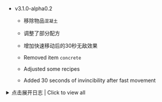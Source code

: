 - v3.1.0-alpha0.2
  + 移除物品`混凝土`
  + 调整了部分配方
  + 增加快速移动后的30秒无敌效果

  + Removed item `concrete`
  + Adjusted some recipes
  + Added 30 seconds of invincibility after fast movement


<details>
  <summary>点击展开日志 | Click to view all </summary>


- v3.1.0-alpha0.1
  + 调整了部分物品的位置
  + 调整了地面黑雾的制造速度及数值
  + 调整了部分配方（仅对新存档生效）
  + 调整了戴森球对细胞点数的需求，提高太阳帆的发电量
  + 调整了气态行星上的机甲采集效果
  + 修复了协调中心效果`光伏扩容`无法正确生效的问题
  + 修复了母星系可生成特殊海洋的问题
  + 修复了燃烧室自动补充燃料的相关问题
  + 增加了`地中海`星球的`放射性矿物`储量
  + 优化了量化计算器的用户界面
  + 复制建造量子储物仓时将复制频道信息
  + 启用创世时不再解锁平台成就
  + `电磁轨道弹射器`现在将使用集装科技加成
  + 制造建筑将根据配方和制造速度额外耗电
  + 量化计算器现在将在存档时保存自定义配置

  + Adjusted the position of some items
  + Adjusted the creation speed and value of the ground black mist
  + Adjusted some recipes
  + Adjusted the Dyson Sphere's cell point requirement to increase the power generation of solar sails
  + Tweaked mecha harvesting effects on gas planets
  + Fixed Coordination Center effect `Photovoltaic Expansion` not working correctly
  + Fixed issue where home system could generate special oceans
  + Fixed an issue with the automatic refueling of combustion chambers.
  + Increased the amount of radioactive minerals on the planet Mediterranean.
  + Optimized the UI of the Quantization Calculator.
  + Channel information will be copied when building a Quantum Storage Silo.
  + Platform achievement no longer unlocked when Genesis is enabled
  + `Electromagnetic Orbital Catapults` will now use the Collective Technology bonus
  + Fabricated buildings will consume additional power based on recipe and fabrication rate
  + Quantization Calculator will now save custom configurations on archive


- v3.0.11
  + 修复了v3.0.9的上传速度调整导致的研究站工作不正常的问题

  + Fixed issue that research lab work improperly due to upload speed adjustments in v3.0.9


- v3.0.10
  + 调整了星球矿脉分布，增加了出生点的矿物类型和数量（仅对新存档生效）
  + 调整了部分物品的位置

  + Adjusted the distribution of planet veins, increasing the type and number of minerals at birth points (only for new save)
  + Adjusted the grid position of some items


- v3.0.9
  + 调整开局赠送`无线输电塔`的科技为`高效电浆控制`
  + 提高了两种研究站的制造速度和上传速度
  + 提高了`批量建造`科技解锁的蓝图建筑数量
  + 提高了快速开局模式的可使用物品数量
  + 提高了`物质重组工厂`的制造成本和时间
  + 添加了量化计算器游戏内提示
  + 添加了`WeaponPlus`mod兼容补丁
  + 修复了`湮灭弹箱`配方开局解锁的问题
  + 量化计算器的默认建筑不再使用`物质重组工厂`

  + Adjusted the technology of the `Wireless Transmission Tower` given at the start to `Efficient Plasma Control`.
  + Increased the manufacturing and uploading speeds of two types of research labs.
  + Increased the number of blueprint buildings unlocked by the `Batch Build` technology.
  + Increased the number of items that can be used in Quick Start mode.
  + Increased the manufacturing cost and time of the Recombination Factory.
  + Added in-game hints for Calculator
  + Added `WeaponPlus` mod compatibility patch.
  + Fixed an issue with the unlocking of the `Obliteration Crates` recipe at the beginning of the game.
  + Fixed an issue with the unlocking of the recipe for the Annihilation Crates.
  + The default building for the Calculator no longer uses the Recombination Factory.

- v3.0.8
  + 调整了部分科技的研究需求、前置科技
  + 复合矩阵不再可被增产
  + 修复了物品拾取UI的错位问题

  + Adjusted research requirements and pre-requisite technologies for some technologies
  + Composite Matrix production can no longer be increased by proliferator
  + Fixed misalignment of item pickup UI


- v3.0.7
  + 调整了制造复合矩阵时的工作颜色（感谢karki）
  + 修复了研究非矩阵科技时的可能出现的报错问题

  + Adjusted working colors when making composite matrices (thanks karki)
  + Fixed a bug that could occur when researching non-matrix technologies


- v3.0.6
  + 移除了黑雾掉落中的`齿轮`
  + 调整了部分科技的研究需求、前置科技

  + Removed the `gear` from the dark fog drop list
  + Adjusted research requirements and pre-requisite technologies for some technologies


- v3.0.5
  + 移除了物品`齿轮`，调整了相关配方
  + 调整了部分科技的研究需求、前置科技

  + Removed item `gear` and adjusted related recipes
  + Adjusted research requirements and pre-requisite technologies for some technologies.


- v3.0.4
  + 调整了配方`齿轮`、`电磁矩阵`、`基础机械组件`、`煤炭干馏`的需求；`合成氨`、`硫酸`的速度
  + 调整了矿物生成时的分布
  + 调整了`冰原冻土`的大气环境
  + 调整了部分科技的研究需求、前置科技和位置

  + Adjusted requirements for recipes `Gears`, `Electromagnetic Matrix`, `Basic Mechanical Components`, `Coal Distillation`; speeds for recipes `Synthesizing Ammonia`, `Sulfuric Acid`
  + Adjusted distribution of minerals as generated
  + Adjusted atmospheric conditions for `Ice Tundra`
  + Adjusted research requirements, pre-requisite technologies and locations for some technologies.


- v3.0.3
  + 调整了能量碎片的堆叠数量
  + 调整了部分文案
  + 调整了部分教程
  + 调整了部分科技的研究需求
  + 调整了化学能燃料棒的热值

  + Adjusted the stack count of Energy Fragment
  + Adjusted some text
  + Adjusted some tutorials
  + Adjusted research requirements for some technologies
  + Adjusted heat value of chemical fuel rods


- v3.0.2
  + 修复了反物质导弹的速度不正确的问题
  + 修复了量子储物箱频道按钮无法正确触发的问题
  + 调整了导弹的对空射程为1AU，并取消了跨星球支援的多卫星限制
  + 调整了机甲燃料舱为只能接受燃料棒、蓄电器及燃料类型为自由能的物品
  + 调整了部分物品的热值和功率提升数值
  + 调整了初始科技赠送的物品
  + 调整了配方`棱镜`、`玻璃`、`氦原子提取`
  + 调整了`无线输电塔`和`信号塔`的充电覆盖范围

  + Fixed incorrect speed for antimatter missiles.
  + Fixed an issue where the Quantum Locker channel button was not triggering correctly.
  + Adjusted range of missiles to 1 AU and removed the multi-satellite limit for cross-planet support
  + Adjusted Mecha Fuel Pods to only accept Fuel Rods, Accumulators, and Free Energy fuel type items.
  + Adjusted the calorific value and power boost value of some items.
  + Adjusted the initial tech bonus items.
  + Adjusted `Prism` and `Glass` recipes.
  + Adjusted the charging coverage of `Radio Transmission Tower` and `Signal Tower`.


- v3.0.1
  + 燃料的`机甲功率提升`属性调整为`发电功率提升`，可作用于发电站
  + 下调了大多数需要燃料的发电设施的基础发电功率

  + `Fuel chamber gen.` attribute changed to `Power Generation Boost` and effects power plants.
  + Downgraded the base power of most fuel-requiring power generation facilities.


- v3.0.0 天机工程 | Enigmatic Martix 【不兼容2.x.x旧版本存档】
  + 调整了配方`硅石筛选`的原料输入比例
  + 恢复配方`有机晶体（原始）`
  + 调整了配方`钢材`的制造时间
  + 降低了所有发电科技的研究速度
  + 调整了飞行舱拆除所获得的资源
  + 修复了`大气采集站`、`轨道采集器`收集速度和行星大气采集速度不匹配的问题
  + 新增与`GigaStationsUpdated`的兼容补丁
  + 新增与`LazyOutposting`的兼容补丁
  + 下调了`地热发电站`的发电基础值
  + 调整了`批量建造-等级1`的研究需求
  + 移除了`批量建造`的元数据要求
  + 允许`电力感应塔`、`原油萃取站`在水上建造
  + 移除了矿物生成时的高度判定，现在矿物可生成在水下
  + 轨道采集器不再消耗采集物品发电
  + 调整了轨道采集器的配方需求
  + 为`黑石岩滩`和`戈壁`星球重新添加硅矿
  + 添加BepinEx版本不匹配提示
  + 调整了太阳帆的制造需求
  + 添加科技`护盾载波调制`
  + 调整了部分科技的研究需求
  + 调整了黑雾研究站的制造配方需求
  + 添加物品`二氧化硫`及相关配方
  + 调整了部分星球的大气环境
  + 调整了配方`增产剂`的原料需求
  + 调整了`硫矿`的生成范围和数量
  + 调整了黑雾制造台`物质重组工厂`的可制造配方类型
  + 简化了初始出生点的地形判断
  + 添加新配方`有机晶体活化`
  + 调整了大多数科研的需求
  + 调整了`戈壁`和`黑石岩滩`星球上的`放射性矿脉`生成参数
  + 调整了所有矩阵的制造需求
  + 从击杀地面黑雾后的掉落物清单中移除了所有燃料棒
  + 修复了传送带两端颜色不正确的问题（感谢starfi5h的工作）
  + 修复了在`高频激光塔`攻击时升降级导致的存档损坏问题
  + 调整了黑雾掉落物`能量碎片`的燃料类型
  + 调整了黑雾制造台`物质重组工厂`的制造速度为8x
  + 调整了黑雾熔炉和制造台的升降级路线
  + 调整了`量子储物箱`的容量为80
  + 为`量子储物箱`添加频道功能，不同频道间的物品不共享

  + Adjusted ingredient input ratio for recipe `Silica Screening`.
  + Restored recipe `Organic Crystals (Primitive)`
  + Adjusted manufacturing time for recipe `Steel`.
  + Reduced research speed for all power generation technologies.
  + Adjusted the resources gained from the dismantling of flight pods.
  + Fixed the issue where the collection speeds of the Atmospheric Collection Station and the Orbital Collector did not match the speed of planetary atmospheric collection.
  + Added compatibility patch for `GigaStationsUpdated`.
  + Added compatibility patch for `LazyOutposting`.
  + Adjusted the base power output value of the `Geothermal Power Plant`.
  + Adjusted the research requirements for `Batch Construction - Level 1`.
  + Removed the metadata requirement for `Batch Construction`.
  + Allowed `Power Tower` and `Oil Extraction Station` to be built on water.
  + Removed the height restriction for mineral generation; now minerals can generate underwater.
  + Orbital collector no longer consumes collected items
  + Adjusted recipe requirements for Orbital collector
  + Re-added silicon ore to the `Blackstone` and `Gobi` planets
  + Adjusted the manufacturing requirements for solar sails
  + Added technology `Shield Carrier Modulation`
  + Adjusted research requirements for some technologies
  + Adjusted recipe requirements for the Dark Fog Research Station
  + Added item `Sulfur Dioxide` and related recipes.
  + Adjusted the atmospheric environments of certain planets (affects save)
  + Modified the material requirements for the accelerator recipe (affects save)
  + Adjusted the spawn range and quantity of `Sulfur Ore`.
  + Modified the types of recipes that can be manufactured at the Re-composing Assembler.
  + Simplified initial spawn point terrain detection
  + Added new recipe `Organic Crystal Activation`
  + Adjusted the research requirements for most technologies.
  + Adjusted the generation parameters for `radioactive veins` on the planets `Gobi` and `Blackstone`.
  + Adjusted the manufacturing requirements for all matrices (affects save).
  + Removed all rods from the drop list after killing ground dark fog.
  + Fixed the issue with incorrect colors at both ends of the conveyor belts (Thanks to starfi5h's work)
  + Fixed the save file corruption caused by leveling up or down during attacks by the High-Frequency Laser Tower (affects save)
  + Adjusted the fuel type of the Energy Shard, a drop from the Dark Fog
  + Set the production speed of Re-composing Assembler to 8x
  + Adjusted the upgrade paths for the Dark Fog Furnace and Re-composing Assembler
  + Adjusted the capacity of the Quantum Storage to 80
  + Added channel functionality to the Quantum Storage, items are not shared between different channels (affects save)


- v2.10.0-beta4.2 (Experimental 0.3.10420)
  + 调整了配方`硅石筛选`的原料输入比例
  + 恢复配方`有机晶体（原始）`
  + 调整了配方`钢材`的制造时间
  + 降低了所有发电科技的研究速度
  + 调整了飞行舱拆除所获得的资源

  + Adjusted ingredient input ratio for recipe `Silica Screening`.
  + Restored recipe `Organic Crystals (Primitive)`
  + Adjusted manufacturing time for recipe `Steel`.
  + Reduced research speed for all power generation technologies.
  + Adjusted the resources gained from the dismantling of flight pods.


- v2.10.0-beta4.1 (Experimental 0.3.10411)
  + 修复了`大气采集站`、`轨道采集器`收集速度和行星大气采集速度不匹配的问题

  + Fixed the issue where the collection speeds of the Atmospheric Collection Station and the Orbital Collector did not match the speed of planetary atmospheric collection.


- v2.10.0-beta4 (Experimental 0.3.10401)
  + 新增与`GigaStationsUpdated`的兼容补丁
  + 新增与`LazyOutposting`的兼容补丁
  + 下调了`地热发电站`的发电基础值
  + 调整了`电磁矩阵`的制造需求
  + 调整了`批量建造-等级1`的研究需求
  + 移除了`批量建造`的元数据要求
  + 允许`电力感应塔`、`原油萃取站`在水上建造
  + 移除了矿物生成时的高度判定，现在矿物可生成在水下
  + 修复了打开普通储物仓时出现量子储物仓UI的bug

  + Added compatibility patch for `GigaStationsUpdated`.
  + Added compatibility patch for `LazyOutposting`.
  + Adjusted the base power output value of the `Geothermal Power Plant`.
  + Adjusted the manufacturing requirements for the `Magnetic Matrix`.
  + Adjusted the research requirements for `Batch Construction - Level 1`.
  + Removed the metadata requirement for `Batch Construction`.
  + Allowed `Power Tower` and `Oil Extraction Station` to be built on water.
  + Removed the height restriction for mineral generation; now minerals can generate underwater.
  + Fixed the bug where the Quantum Storage UI appeared when opening a regular storage.


- v2.10.0-beta3 (Experimental 0.3.10301)
  + 调整了制造复合矩阵时的工作颜色（感谢karki的工作）
  + 调整了`奇点矩阵`的图标
  + 修复了BepinEx版本不匹配的提示
  + 轨道采集器不再消耗采集物品发电
  + 调整了轨道采集器的配方需求（仅影响此版本之后的存档）

  + Adjusted working colors when making composite matrices (thanks to karki's work)
  + Adjusted `singularity matrix` icon
  + Fixed BepinEx version mismatch hints
  + Orbital collector no longer consumes collected items
  + Adjusted recipe requirements for Orbital collector (only affects archives after this version)


- v2.10.0-beta2 (Experimental 0.3.10201)
  + 为`黑石岩滩`和`戈壁`星球重新添加硅矿（仅影响此版本之后的存档）
  + 调整了初级传送带的速度，从18/秒改为12/秒（仅影响此版本之后的存档，已建成的初级传送带可能会出现颜色渲染错误）
  + 添加BepinEx版本不匹配提示
  + 调整了部分星球的大气产出速度（仅影响此版本之后的存档）
  + 调整了太阳帆的制造需求（仅影响此版本之后的存档，已建成的工厂产出不受影响）

  + Re-added silicon ore to the `Blackstone` and `Gobi` planets (affects only save files after this version).
  + Adjusted the speed of the basic conveyor belt from 18/s to 12/s (affects only save files after this version; there may be color rendering errors with already built basic conveyor belts).
  + Added a warning for BepinEx version mismatches.
  + Adjusted the atmospheric production rate of some planets (affects only save files after this version).
  + Adjusted the manufacturing requirements for solar sails (affects only save files after this version; production from already built factories is not affected).


- v2.10.0-beta1 (Experimental 0.3.10101)
  + 添加科技`护盾载波调制`
  + 调整了部分科技的研究需求
  + 调整了黑雾研究站的制造配方需求

  + Added technology `Shield Carrier Modulation`
  + Adjusted research requirements for some technologies
  + Adjusted recipe requirements for the Dark Fog Research Station


- v2.10.0-alpha6 (Experimental 0.3.10007)
  + 添加物品`二氧化硫`及相关配方
  + 调整了部分星球的大气环境（影响存档）
  + 调整了配方`增产剂`的原料需求（影响存档）
  + 调整了`硫矿`的生成范围和数量
  + 调整了黑雾制造台`物质重组工厂`的可制造配方类型

  + Added item `Sulfur Dioxide` and related recipes.
  + Adjusted the atmospheric environments of certain planets (affects save)
  + Modified the material requirements for the accelerator recipe (affects save)
  + Adjusted the spawn range and quantity of `Sulfur Ore`.
  + Modified the types of recipes that can be manufactured at the Re-composing Assembler.


- v2.10.0-alpha5 (Experimental 0.3.10006)
  + 修复了矩阵研究站的bug
  + 简化了初始出生点的地形判断
  + 添加新配方`有机晶体活化`

  + Fixed a bug about the Matrix Lab
  + Simplified initial spawn point terrain detection
  + Added new recipe `Organic Crystal Activation`


- v2.10.0-alpha4 (Experimental 0.3.10004)
  + 修复了矩阵研究站不将电磁矩阵视为矩阵的bug

  + Fixed a bug that the Matrix Lab was not treating electromagnetic matrix as a matrix


- v2.10.0-alpha3 (Experimental 0.3.10003)
  + 调整了大多数科研的需求

  + Adjusted the research requirements for most technologies.


- v2.10.0-alpha2 (Experimental 0.3.10002)
  + 调整了`戈壁`和`黑石岩滩`星球上的`放射性矿脉`生成参数
  + 调整了所有矩阵的制造需求（影响存档）
  + 从击杀地面黑雾后的掉落物清单中移除了所有燃料棒

  + Adjusted the generation parameters for `radioactive veins` on the planets `Gobi` and `Blackstone`.
  + Adjusted the manufacturing requirements for all matrices (affects save).
  + Removed all rods from the drop list after killing ground dark fog.


- v2.10.0-alpha1 量子秘域 | Quantum Enclaves
  + 修复了传送带两端颜色不正确的问题（感谢starfi5h的工作）
  + 修复了在`高频激光塔`攻击时升降级导致的存档损坏问题（影响存档）
  + 调整了黑雾掉落物`能量碎片`的燃料类型
  + 调整了黑雾制造台`物质重组工厂`的制造速度为8x
  + 调整了黑雾熔炉和制造台的升降级路线
  + 调整了`量子储物箱`的容量为80（影响存档）
  + （实验性功能，可能会造成性能问题）为`量子储物箱`添加频道功能，不同频道间的物品不共享（影响存档）

  + Fixed the issue with incorrect colors at both ends of the conveyor belts (Thanks to starfi5h's work)
  + Fixed the save file corruption caused by leveling up or down during attacks by the High-Frequency Laser Tower (affects save)
  + Adjusted the fuel type of the Energy Shard, a drop from the Dark Fog
  + Set the production speed of Re-composing Assembler to 8x
  + Adjusted the upgrade paths for the Dark Fog Furnace and Re-composing Assembler
  + Adjusted the capacity of the Quantum Storage to 80 (affects save)
  + (Experimental feature, may cause performance issues) Added channel functionality to the Quantum Storage, items are not shared between different channels (affects save)


- v2.9.13
  + 适配版本v0.10.30.23292
  + 集装改良科技升级研究完毕后，调整集装分拣器速度为240物品/秒 （感谢萌泪酱的工作）
  + 重新添加配方堆积逻辑配置项
  + 下调建造在地核钻井上的地热发电站的基础产出 (300% -> 200%)

  + Adaptation of version v0.10.30.23292
  + Adjusted the speed of the Pile Sorter to 240/s after the research of the Pile Sorter Upgrade was completed (thanks
    to MengleiFudge for the work)
  + Re-added recipe stacking logic configuration item
  + Downgraded the base energy output of Geothermal Power Station built on Core Driller (300% -> 200%)


- v2.9.12
  + 调整与`深空来敌 v3.0.0`、`更多巨构 v1.3.7` mod的兼容性

  + Adjust compatibility with `TheyComeFromVoid v3.0.0`, `MoreMegaStructures v1.3.7` mod


- v2.9.11
  + 适配NebulaMultiplayerModApi版本2.0.0

+ Adaptation of NebulaMultiplayerModApi-2.0.0


- v2.9.10
  + 修复模型ID迁移导致的存档兼容问题

  + Fix save compatibility issue caused by model ID migration in v2.9.9


- v2.9.9
  + 适配版本v0.10.29.21904

  + Adaptation of version v0.10.29.21904


- v2.9.8
  + 发电厂在燃尽燃料棒后会返回空燃料棒
  + 为`物质回收`配方添加新特性：若背包未满，输入的建筑物品可返还自身的75%制造原料到背包中

  + Power Plants return empty fuel rods when rods are burned out
  + Add new feature to `Matter Recovery` recipes: incoming construction items return 75% of their own manufacturing
    materials to the package (if the package is not full)


- v2.9.7
  + 适配版本v0.10.28.21247

  + Adaptation of version v0.10.28.21247


- v2.9.6
  + 修复与 `GalacticScale` mod的兼容问题
  + 调整了`高频激光塔 MK.I`的伤害和激光特效
  + 调整了部分文案

  + Fixed compatibility issue with `GalacticScale` mod
  + Adjusted the damage and effect of the `Laser Tower MK.I`
  + Adjust some text


- v2.9.5
  + 适配版本v0.10.28.21172
  + 修复了量子储物箱存档后数据丢失的问题（影响存档）
  + 修复了巨型建筑数据读取异常的问题

  + Adaptation of version v0.10.28.21172
  + Fixed Quantum Dopot data lost after archiving (affects save)
  + Fixed mega buildings data reading anomalies


- v2.9.4
  + 修复了炮台UI不能手动填充对应子弹的问题
  + 修复了化工厂特效缺失的问题
  + 调整`钛晶石`的制造需求为3`钛块`+1`聚苯硫醚`，3`钛块`+1`有机晶体`（高效）（影响存档）
  + 调整了mod物品的掉落概率
  + 下调了地面黑雾的等级耐久度加成（3倍->2倍）
  + 取消了`羰基合成`、`氨氧化`、`三氯化铁`、`四氢双环戊二烯`配方的特殊堆积逻辑

  + Fixed turret UI not able to fill corresponding bullets manually
  + Fixed the missing chemical plant effects
  + Adjusted `Titanium Crystals` manufacturing requirements to 3 `Titanium Ingot` + 1 `Polyphenylene Sulfide` or
    3 `Titanium Ingot` + 1 `Organic Crystals` (advenced) (affects save)
  + Adjusted the drop probability of mod items
  + Downgraded durability bonus of Dark Frog ground units (3x -> 2x)
  + Removed special stacking logic
    for `Hydroformylation`, `Ammonia Oxidation`, `Ferric Trichloride`, `Tetrahydrocyclopentadiene` recipes


- v2.9.3
  + 修复了量子储物箱的一系列Bug
  + 修复传送带颜色不正确的问题

  + Fixed a series of bugs about Quantum Dopot
  + Fixed incorrect color of conveyor belt


- v2.9.2
  + 调整了部分科技的需求
  + 调整了`高频激光塔 MK.II`的攻击距离和伤害
  + 移除`高斯机枪塔 MK.II`
  + 添加`聚爆加农炮 MK.II`

  + Adjusted requirements for some teches
  + Adjusted the attack range and damage of the `Laser Tower MK.II`
  + Removed the `Gauss Turret MK.II`
  + Added `Implosion Cannon MK.II`


- v2.9.0 群星之影 | Shadows of the Galaxy
  + 适配版本v0.10.28.21014
  + 为巨型建筑添加单独的快捷建造按钮
  + 移除了`复合矩阵`的解离特性
  + 移除了终极科技线
  + 提高了`地热发电站`的发电量
  + 重新制作了掉落物外观
  + 重新设计了聚合物相关配方（影响存档）
  + 添加了新的光学处理器以及其相关的物品
  + 调整了部分物品的配方（影响存档）
  + 调整了部分建筑的配方（影响存档）
  + 添加新矿物`硫矿`并调整了相应配方（影响存档）
  + 调整了部分配方及物品的图标
  + 下调了`量子芯片`的原料需求
  + 移除了`大气采集站`的建造位置限制
  + 添加`快速开局`模式
  + 调整了部分星球的介绍
  + 调整了物质分解配方的产出
  + 调整了飞行仓拆除产出
  + 调整了`导弹防御塔`与`磁化电浆炮`的攻击距离
  + 调整了制造类巨型建筑的制造速度、耗电、配方时间及原料需求
  + 新增伊卡洛斯燃料舱在燃尽燃料棒后会返回空燃料棒到背包的功能
  + 调整了部分武器和弹药的数值
  + 调整了黑雾地面建筑和单位的耐久度
  + 将科技探索模式调整为默认开启（可在设置中关闭）

  + Adaptation of version v0.10.28.21014
  + Added separate quick build button for mega buildings
  + Removed the dissociation feature of `composite matrixs`
  + Removed Ultimate Technology Line
  + Increased power generation from geothermal
  + Reworked trash appearance
  + Added optical processor and associated items
  + Redesigned polymer related recipes (affects save)
  + Adjusted requirements for some items (affects save)
  + Adjusted some building recipes (affects save)
  + Added new mineral `Sulfur Ore` and adjusted recipe accordingly (affects save)
  + Adjusted some recipe and item icons
  + Downgraded ingredient requirements for `Quantum Chip`
  + Removal of restrictions on the location of `Atmospheric Collect Station`
  + Add `Fast Start` mode
  + Adjusted the description of some planets
  + Adjusted the output of Matter Disintegration Recipe
  + Adjusted the output of the Flight Silo dismantling
  + Adjusted the attack distance of Missile Towers and Magnetized Plasma Cannons
  + Adjusted manufacturing speed, power consumption, recipe time, and raw material requirements for manufacturing
    megastructures.
  + Added the ability for the Icarus Fuel Pod to return empty fuel rods to the backpack after exhausting them
  + Adjusted some weapon and ammo values
  + Adjusted durability of Dark Frog ground structures and units
  + Adjusted tech exploration mode to be on by default (can be turned off in settings)


- v2.9.0 (Experimental 0.2.13)
  + 调整了部分武器和弹药的数值
  + 调整了黑雾地面建筑和单位的耐久度
  + 修复了信号界面图标缺失的问题

  + Adjusted some weapon and ammo values
  + Adjusted durability of Dark Frog ground structures and units.
  + Fixed missing signal icon


- v2.9.0-alpha2 (Experimental 0.2.12)
  + 修复了建造栏建筑位置错误的问题
  + 修复了`动力引擎`科技位置不正确的问题
  + 修复了文本本地化语言读取不正确的问题
  + 修复了`量子储物仓`存读档后数据丢失的问题
  + 修复了`卫星配电站`制造速度不正确的问题
  + 修复了物流塔单条传送带输出被限制在1800/min的问题
  + 修复了机甲自定义钨块强度与密度数据不正确的问题
  + 调整了部分建筑的制造需求
  + 调整了部分物品的介绍
  + 调整了部分星球的介绍
  + 调整了物质分解配方的产出
  + 调整了`负熵熔炉`的耗电
  + 调整了飞行仓拆除产出
  + 调整了快速开局模式的额外物品的种类和数量
  + 调整了`导弹防御塔`与`磁化电浆炮`的攻击距离
  + 调整了制造类巨型建筑的制造速度、耗电、配方时间及原料需求
  + 新增伊卡洛斯燃料舱在燃尽燃料棒后会返回空燃料棒到背包的功能
  + 新增与`FastTravelEnabler`的兼容补丁
  + 将科技探索模式调整为默认开启（可在设置中关闭）

  + Fixed incorrect placement of buildings in the build bar
  + Fixed incorrect placement of engine tech.
  + Fixed incorrectly localization.
  + Fixed an issue where data of Quantum Dopot was lost when load and save.
  + Fixed incorrect manufacturing speed of Satellite Distribution Stations.
  + Fixed an issue where the output of a single conveyor belt in the Logistics Tower was limited to 1800/min.
  + Adjusted the manufacturing requirements of some buildings.
  + Adjusted the description of some items.
  + Adjusted the description of some planets.
  + Adjusted the output of Matter Disintegration Recipe.
  + Adjusted power consumption of Negentropic Furnace.
  + Adjusted the output of the Flight Silo dismantling
  + Adjusted the types and quantities of extra items in Fast Start Mode
  + Adjusted the attack distance of Missile Towers and Magnetized Plasma Cannons.
  + Adjusted manufacturing speed, power consumption, recipe time, and raw material requirements for manufacturing
    megastructures.
  + Added the ability for the Icarus Fuel Pod to return empty fuel rods to the backpack after exhausting them.
  + Added patch for compatibility with `FastTravelEnabler`.
  + Adjusted tech exploration mode to be on by default (can be turned off in settings)


- v2.9.0-alpha1 (Experimental 0.2.7) 群星之影 | Shadows of the Galaxy
  + 适配版本v0.10.28.20959
  + 为巨型建筑添加单独的快捷建造按钮
  + 移除了`复合矩阵`的解离特性
  + 移除了终极科技线
  + 提高了`地热发电站`的发电量
  + 重新制作了掉落物外观
  + 重新设计了聚合物相关配方（影响存档）
  + 添加了新的光学处理器以及其相关的物品
  + 调整了部分物品的配方（影响存档）
  + 调整了部分建筑的配方（影响存档）
  + 添加新矿物`硫矿`并调整了相应配方（影响存档）
  + 调整了部分配方及物品的图标
  + 下调了`量子芯片`的原料需求
  + 移除了`大气采集站`的建造位置限制
  + 添加`快速开局`模式

  + Adaptation of version v0.10.28.20959
  + Added separate quick build button for mega buildings
  + Removed the dissociation feature of `composite matrixs`
  + Removed Ultimate Technology Line
  + Increased power generation from geothermal
  + Reworked trash appearance
  + Added optical processor and associated items
  + Redesigned polymer related recipes (affects save)
  + Adjusted requirements for some items (affects save)
  + Adjusted some building recipes (affects save)
  + Added new mineral `Sulfur Ore` and adjusted recipe accordingly (affects save)
  + Adjusted some recipe and item icons
  + Downgraded ingredient requirements for `Quantum Chip`
  + Removal of restrictions on the location of `Atmospheric Collect Station`
  + Add `Fast Start` mode


- v2.8.0-beta2 (Experimental 0.2.6)
  + 调整了配方`环氧氯丙烷`、`双酚A`的默认堆积逻辑
  + 调整了部分配方及物品的图标
  + 调整了部分矿物的手动挖掘耗时
  + 添加物品`同位素温差发电机`

  + Adjusted default stacking logic for recipes `Epichlorohydrin`, `Bisphenol A`
  + Adjusted icons for some recipes and items
  + Adjusted manual digging time for some minerals
  + Added item `Radioisotope thermoelectric generator`


- v2.8.0-beta1 (Experimental 0.2.5) 轻韧革新 | Lightweight Evolution
  + 加强与 `GalacticScale` mod的兼容，母星稀有矿物资源现在可正常生成
  + 添加了对mod未正确安装的检测和提示
  + 调整了`小型运载火箭`的制造需求

  + Enhanced compatibility with the `GalacticScale` mod, rare mineral resources from the home planet are now generated
    properly
  + Added detection and hints when mod installed incorrectly
  + Adjusted `Small Launch Vehicle` requirements


- v2.8.0-alpha3 (Experimental 0.2.3)
  + 恢复与 `GalacticScale` mod的兼容
  + 为出生点添加了固定生成的铝矿脉
  + 调整了部分物品的热值
  + 移除了`氨`海洋

  + Added patch for compatibility with the `GalacticScale` mod
  + Added a fixed generation of aluminum veins to the birth point
  + Adjusted the heat value for some items
  + Removed the `Ammonia` ocean


- v2.8.0-alpha2 (Experimental 0.2.2)
  + 重新设计了化学能燃料及对应配方（影响存档）
  + 重新设计了`处理器`及对应配方（影响存档）
  + 重新设计了`湿件主机`对应配方（影响存档）
  + 重新设计了`标准制造单元`的制造需求和可制造的配方类型（影响存档）
  + 调整了开局物资的数量
  + 调整了部分科技
  + 调整了部分物品的图标
  + 添加与 `Planet Vein Utilization` mod的兼容补丁
  + 添加与 `GalacticScale` mod的不兼容提示

  + Redesigned chemical energy fuels and their recipes (affect save)
  + Redesigned `Processor` and their recipes (affect save)
  + Redesigned `Biological computer` and their recipes (affect save)
  + Redesigned `Standard Assembler` requirements and the types of recipes that can be made (affect save)
  + Adjusted the amount of supplies at the start of the game
  + Adjusted some teches
  + Adjusted the icons for some items
  + Added patch for compatibility with the `Planet Vein Utilization` mod
  + Added an incompatibility tip for the `GalacticScale` mod


- v2.8.0-alpha1 (Experimental 0.2.1)
  + 恢复矿物`单极磁石`
  + 添加新矿物`钨矿`、`放射性矿物`并调整了相应配方（影响存档）
  + 添加新矿物`铝矿`并修改了大量配方以适应平衡矿物的需求（影响存档）
  + 调整了裂变燃料的能量数值
  + 调整了物品和配方在UI中的排序和位置
  + 修复了部分文本未被正确替换的问题

  + Restored the mineral `Unipolar Magnet`
  + Added new mineral `Tungsten Ore`, `Radioactive ore` and adjusted recipes accordingly (affect save)
  + Added new mineral `Aluminum Ore` and modified a number of recipes to accommodate new mineral (affect save)
  + Adjusted energy value for fission fuel
  + Adjusted the sorting and placement of items and recipes in selection UI.
  + Fixed some text not being replaced correctly


- v2.7.1-beta1 (Experimental 0.1.7)
  + 移除配方`石墨烯（先进）`,`等离子精炼（高效）`,`有机液体离心`（影响存档）
  + 调整了部分星球的海洋类型（影响存档）
  + 具有特殊海洋类型的星球不再在母星系内生成（影响存档）
  + 移除物品`乙烯`, 调整物品`聚乙烯`为`聚丙烯`并修改相应配方（影响存档）
  + 为`石墨烯（高效）`配方调整了特殊堆积逻辑
  + 调整了大抽水机的出口数量
  + 调整了裂变燃料的需求数值（影响存档）
  + 微调了母星的矿物生成算法，现在生成在海岸的矿物不再被掩埋
  + 修复了部分文本未被正确替换的问题

  + Removed recipes `Graphene (advanced-2)`, `Plasma refining (advanced)`, `Toxic liquid centrifugation` (affect save)
  + Adjusted ocean types of some planets (affect save)
  + Planets with special ocean types no longer spawn in the home system (affect save)
  + Removed item `Ethylene`, changed item `Polyethylene` to `Polypropylene` and modified recipe (affect save)
  + Adjusted special stacking logic for `Graphene (advanced)` recipe
  + Adjusted the pose of the mega pumping machine
  + Adjusted fissile fuel synthesis requirements (affect save)
  + Fine-tuned the home planet's mineral generation algorithm so that minerals generated on the coast are no longer
    buried
  + Fixed some text not being replaced correctly


- Experimental 0.1.6
  + 调整了大气采集站的速度
  + 调整了开局科技解锁状态
  + 修复了部分文本未被正确替换的问题

  + Adjusted the base speed of the atmospheric collection station
  + Adjusted tech unlock status of the opening game
  + Fixed the problem that some texts were not replaced correctly


- Experimental 0.1.5
  + 调整了大抽水机的耗电
  + 提高了大气采集站的基础速度
  + 添加了部分教程文本
  + 储液罐将使用科技解锁的最大堆叠层数输出物品
  + 修复了0.1.4测试版本的更新失误

  + Adjusted the power consumption of the mega pumping machine
  + Improved the base speed of the atmospheric collection station
  + Added some tutorial text
  + Tanks will output items using the maximum stacked layers by the tech
  + Fixed Experimental v0.1.4 update bugs


- Experimental 0.1.4
  + 修改设置项的修改堆积逻辑的影响范围为：除黄字标注外的化工/精炼/反应釜配方
  + 修复了虫洞科技不生效的bug
  + 调整了开局科技解锁状态

  + Changed the scope of setting item to modify stacking logic to chemical/refining/reactor recipes except those marked
  + Fixed the bug that the wormhole technology does not work
  + Adjusted tech unlock status of the opening game


- Experimental 0.1.3
  + 修复了位面熔炉无法复制设置的Bug
  + 提高与 `GalacticScale` mod的兼容性

  + Fixed a bug where dimensional smelters were unable to copy settings
  + Improve compatibility with `GalacticScale` mod


- Experimental 0.1.2
  + 移除光刻透镜
  + 添加配方 `粒子容器（高效）`
  + 调整部分配方的制造设备（制造台 -> 高精度装配线）
  + 下调位面熔炉的科技需求

  + Removed Photolithography Lens
  + Added recipe `Particle Container (High Efficiency)`.
  + Adjusted manufacturing equipment for some recipes (Fabrication Bench -> High Precision Assembly Line).
  + Downgraded tech requirements for dimensional furnaces


- v2.7.0-beta6 (Experimental 0.1.1)
  + 简化了`PBI`的合成路线
  + 提高了`合成氨`的速度
  + 提高了大抽水机的工作速度与耗电
  + 调整了部分配方的堆积逻辑

  + Simplified `PBI` synthesis route.
  + Increased the speed of `Ammonia Synthesis`
  + Improved the speed and power consumption of the mega pumping machine.
  + Adjusted stacking logic for some recipes


- v2.7.0-beta5 (Experimental 0.1.0) 森海之灵 | Forest Spirit
  + 重新设计塑料、科研矩阵、化学能燃料、石油化工的配方及对应科技、物品（影响存档）
    + 重新添加了`光子合并器`、`钛晶石`、`粒子容器`物品
    + 删除了`苯酚`、`二甲苯`、`氯苯`物品，转为新物品`苯`
    + 删除了`丙酮`、`甘油`物品，转为新物品`丙烯`
    + 简化了化学能燃料的配方
    + 简化了`先进机械组件`、`尖端机械组件`、`电磁涡轮`、`超级磁场环`的配方
    + 为`量子芯片`配方添加了`位面过滤器`需求
    + 芯片类配方的产物数量翻倍
    + 删除了`海洋排污`、`大气排污`、`化工技术革新`科技
    + 调整了`结构矩阵`、`信息矩阵`、`引力矩阵`的配方
    + 调整了`引力透镜`、`奇异物质`、`混凝土`的配方
    + 调整了`太阳帆`的配方
  + 为部分配方调整了特殊堆积逻辑
  + 调整了部分科技的前置科技需求
  + 下调了终极目标科技的哈希需求
  + 下调了部分建筑的配方原料需求
  + 调整了部分建筑的耗电量和制造速度
  + 修复了复合矩阵增产点数复制的问题
  + 修复了部分文本翻译不正确的问题
  + 修复了部分文本未被正确替换的问题
  + 在设置里添加了部分MOD设置的说明

  + Redesigned the recipes and corresponding technologies and items of plastic, research matrix, chemical energy fuel,
    and petrochemical (affect save)
    + Re-added `Photon Combiner`, `Titanium Crystal`, `Particle Container` items
    + Removed `Phenol`, `Xylene`, `Chlorobenzene` items, converted to new item `Benzene`
    + Removed `Acetone`, `Glycerol` items, converted to new item `Propylene`
    + Simplified the recipe of chemical energy fuel
    + Simplified the recipe of `Advanced Mechanical Components`, `Sophisticated Mechanical Components`, `Electromagnetic
      Turbine`, `Super Magnetic Ring`
    + Added `Dimensional Filter` requirement to the recipe of `Quantum Chip`
    + Doubled the output of chip recipes
    + Removed `Ocean Emission`, `Atmospheric Emission`, `Chemical Technology Innovation` technologies
    + Adjusted the recipe of `Structure Matrix`, `Information Matrix`, `Gravity Matrix`
    + Adjusted the recipe of `Graviton Lens`, `Strange Matter`, `Concrete`
    + Adjusted the recipe of `Ray Receiver`, `Solar Sail`, `Geothermal Power Plant`
  + Adjusted the special stacking logic of some recipes
  + Adjusted the prerequisite technology requirements of some technologies
  + Lowered the hash requirements of the ultimate goal technologies
  + Lowered the material requirements of some buildings
  + Adjusted the power consumption and manufacturing speed of some buildings
  + Fixed the problem of copying the production point of the composite matrix
  + Fixed the problem of incorrect translation of some texts
  + Fixed the problem that some texts were not replaced correctly
  + Added some MOD settings instructions in the settings


- v2.6.0 原子之心 | Atomic Heart
  + 修复与联机MOD的兼容性问题
  + 调整图标选择界面公式部分的显示
  + 裂变能源重做，缩短科技树，添加MOX燃料棒（影响存档）
  + 提高化学能燃料棒的热值
  + 提高巨型建筑的原料与科技需求（影响存档）
  + 调整部分配方的原料需求（影响存档）
  + 添加`裂变增效`、`先进推进`协调效果

  + Fix the compatibility problem with the multiplayer mod
  + Adjust the display of the formula part of the icon selection interface
  + Redo the fusion energy, shorten the technology tree, and add MOX fuel rod (affect the save)
  + Increase the heat value of the chemical energy fuel rod
  + Increase the material and technology requirements of the mega buildings (affect the save)
  + Adjust the material requirements of some recipes (affect the save)
  + Add `Fusion Enhancement` and `Advanced Propulsion` coordination effects


- v2.5.14
  + 修复已拆除的巨构传送带缓存未及时更新导致物品远程传送的问题
  + 修复`资源采掘`协调效果对`大气采集站`无效的问题
  + 修复`资源采掘`协调效果未在大矿机UI中显示的问题

  + Fix the problem of not updating the cache of dismantled mega buildings conveyor belts in time, causing material
    transfer unexpectedly
  + Fix the problem that the `Unlimited Resource Mining` coordination effect is invalid
    for `Atmospheric Collect Station`
  + Fix the problem that the `Unlimited Resource Mining` coordination effect is not displayed in the Mega Miner UI


- v2.5.13
  + 修复`活性纤维重组`配方无法解锁的问题

  + Fix the problem that the `Active biological fiber reassemble` recipe cannot be unlocked


- v2.5.12
  + 调整部分文案
  + `电磁轨道弹射器`和`垂直发射井`的速度减半
  + 新增配方：`活性纤维重组`、`处理器（极效）`
  + 调整`行星物流塔`的物流运输机的最大数量
  + 调整`聚乙烯（高效）`、`钨矿精炼`的原料需求数量
  + 重新加入硝酸海洋（仅影响新存档）
  + 调整气态巨星、冰巨星的大气成分（仅影响新存档）
  + 添加 `PlanetwideMining` mod 兼容补丁

  + Adjust some text
  + The speed of `Electromagnetic Orbit Launcher` and `Vertical Launching Silo` is halved
  + Add recipe: `Active biological fiber reassemble` and `Processor (advanced-2)`
  + Adjust the max drone number of `Planetary Logistics Station`
  + Adjust the material requirements of `Polyethylene (advanced)` and `Tungsten ore refining`
  + Re-add nitric acid ocean (only affect new save)
  + Adjust the atmospheric composition of the gas giant and ice giant (only affect new save)
  + Add `PlanetwideMining` mod compatibility patch


- v2.5.11
  + 调整`大气采集站`的基础速度
  + 优化建造/拆除`广播式能源塔`时的性能
  + 修复`水电解`配方大气排污效果未生效的问题
  + 调整`偏二甲肼燃料棒`的制造需求
  + 移除`火箭燃料`及其相关配方（仅影响新存档）
  + 在mod冲突时加入红字报错

  + Adjust base speed of `Atmospheric Collect Station`
  + Optimize the performance when building / dismantling `Broadcast energy Tower`
  + Fix the problem that the atmospheric emission effect of the `Water Electrolysis` recipe is not effective
  + Adjust the manufacturing requirements of `Methylamine Fuel Rod`
  + Remove `Rocket Fuel` and its related recipes (only affect new save)
  + Add red text error when mod conflict


- v2.5.10
  + 调整部分文案
  + 调整流速计的最大检测速度
  + 提高了飞行舱的拆除奖励
  + 大气排污效果加入`水电解`配方
  + 调整了TNM的配方
  + 修复了巨型建筑无法触发传送带物品选择界面的问题
  + （更多巨构）修复了多功能集成组件可被手动制造的问题

  + Adjust some text
  + Adjust the maximum speed of the Flow Monitor
  + Increase the dismantling reward of the Flyer
  + Atmospheric Emission effect includes the `Water Electrolysis` recipe
  + Adjust the recipe of TNM
  + Fix the problem that the Mega Buildings cannot trigger the conveyor belt item selection UI
  + (MoreMegaStructures) Fix the problem that the Multi-functional Integrated Component can be manually manufactured


- v2.5.9
  + 调整部分文案
  + 为`大气采集站`添加粒子效果
  + 修复了导致建造`广播式能源塔`时游戏报错的问题
  + 在建有`广播式能源塔`的星球上不再渲染电力范围

  + Adjust some text
  + Add particle effect to `Atmospheric Collect Station`
  + Fix the problem that raise errors when building `Broadcast energy Tower`
  + No longer render the power range on the planet with `Broadcast energy Tower`


- v2.5.8
  + 调整部分图标
  + 调整部分文案
  + 修复已拆除的巨构传送带缓存未及时更新的问题
  + 在`设置-杂项`中添加了一个选项，用于控制是否启用`大气排污`科技效果

  + Adjust some icons
  + Adjust some text
  + Fix the problem of not updating the cache of dismantled mega buildings conveyor belts in time
  + Add an option in the `Settings - Miscellaneous` to control whether to enable the `Atmospheric Emission` technology
    effect


- v2.5.7
  + 修复部分图标缺失的问题

  + Fix the problem of missing icons


- v2.5.6
  + 调整部分图标
  + 调整部分文案
  + 下调部分建筑的建造材料需求
  + 调整部分科技树
  + 调整物流塔的仓储上限和充能功率
  + 新增配方：甘油合成

  + Adjust some icons
  + Adjust some text
  + Downgrade the material requirements of some buildings
  + Adjust the some technologies
  + Adjust the storage capacity and charging power of Logistics Station
  + Add recipe: Glycerol Synthesis


- v2.5.5
  + 调整部分图标
  + 调整物品、配方选择界面的排列顺序
  + （更多巨构）调整`星际组装厂火箭`的制造需求
  + 调整大抽水机的制造时间
  + 调整`垂直发射井`的制造需求

  + Adjust some icons
  + Adjust the arrangement order of items and recipes
  + (MoreMegaStructures) Adjust the requirements of `Interstellar Assembly Plant Rocket`
  + Adjust the manufacturing time of the mega pump
  + Adjust the requirements of `Vertical Launching Silo`


- v2.5.4
  + 调整部分文案
  + 调整`矿物处理厂`的制造需求
  + 调整`矿物处理厂`、`人造恒星`、`裂变能源发电站`的制造时间
  + 调整`氦闪约束器`、`尖端机械组件`的图标
  + 添加`行星协调中心`科技

  + Adjust some text
  + Adjust the requirements of `Mineral Processing Plant`
  + Adjust the manufacturing time of `Mineral processor`, `Artificial Star`, `Fusion Power Station`
  + Adjust the icon of `Helium Flash Restrainer`, `Advanced Mechanical Components`
  + Add `Coordination Center` technology


- v2.5.3
  + 调整部分文案
  + 修复部分流体在储液罐中渲染不正确的问题
  + 为部分科技添加解锁奖励物品（高精度加工技术、星际物流系统、人造恒星、戴森球计划系列科技、巨型建筑系列科技、终极目标系列科技）

  + Adjust some text
  + Fix the problem of incorrect rendering of some fluids in tank
  + Add bonus items for some technologies (High Precision Processing Technology, Interstellar Logistics
    Technology, Artificial Star, Dyson Sphere Project series, Mega Building series, Ultimate Goal series)


- v2.5.2
  + 调整 `LDBTool` mod 缓存文件的生成逻辑，大幅提高mod加载速度（约减少50% MOD加载时间）
  + 提高与 `GalacticScale` mod的兼容性
  + `大气采集站`的建造间距与物流塔不再互相影响
  + `矩阵研究站`研究科技时分拣器可输入`通量矩阵`（不需要`信息矩阵`时）、`空间矩阵`（不需要`引力矩阵`时）和`宇宙矩阵粗坯`
    （不需要`宇宙矩阵`时）
  + 优化部分文案
  + 调整终极科技的哈希需求
  + 屏蔽异常提示（仍无法上传至银河系）

  + Adjust `LDBTool` mod cache file generation logic, greatly improve the mod loading performance (about -50% MOD
    loading time)
  + Improve compatibility with `GalacticScale` mod
  + The construction interval of `Atmospheric Collect Station` and the logistics no longer affect each other
  + Research Station can input `Flux Matrix` (when no `Information Matrix` is required), `Space Matrix` (when
    no `Gravity Matrix` is required) and `Universe Matrix roughcast` (when no `Universe Matrix` is required) when
    researching technology
  + Optimize some text
  + Adjust the hash requirement of the ultimate technologies
  + Block abnormal prompts (still cannot be uploaded to the galaxy)


- v2.5.1
  + 修复了`v2.5.0`版本导致的性能问题

  + Fix the performance problem caused by `v2.5.0` version


- v2.5.0 升格凝想 | Elevational Contemplations
  + 添加 `行星协调中心` ：可为星球添加数种增益效果
  + 添加 `DSPMoreRecipes` mod 兼容补丁
  + 修复了大抽水机的介绍不完整的问题
  + 修复了物质分解设施在断电时不会停止工作的问题
  + 修复了机甲自定义界面物品缺失的问题

  + Add `Coordination Center`: Add a variety of bonuses to the planet
  + Compatible with `DSPMoreRecipes` mod
  + Fix the problem that the introduction of Mega pump is incomplete
  + Fix the problem that the Recycling Factory will not stop working when power off
  + Fix the problem that the item is missing in the custom mecha UI


- v2.4.10
  + 修复了火力发电站燃料需求不正确的问题

  + Fix the problem that the fuel demand of the power plant is incorrect


- v2.4.9
  + 添加 `GalacticScale` mod 部分兼容补丁
  + 修复了`v2.4.6`版本导致的建筑工作时耗电量不正确的问题

  + Add compatibility patch for `GalacticScale` mod
  + Fix the problem that the power consumption of working assemblers since `v2.4.6`


- v2.4.8
  + 添加 `Bottleneck` mod 兼容补丁
  + 添加配置文件，允许设置`大气排污`科技是否出现在科技树中
  + 修复了部分文案问题

  + Compatible with `Bottleneck` mod
  + Add config file, allow to set whether Add `Atmospheric Emission` tech in tech tree
  + Fix a typo


- v2.4.7
  + 修复了未安装巨构MOD时的启动红字问题

  + Fix the problem when starting without MoreMegaStructure mod


- v2.4.6
  + 大幅提高了电解水配方的耗电量
  + 完成与巨构MOD的互相兼容，且加入了部分新配方

  + Hugely improved the power consumption when electrolyze water
  + Completed the compatibility with the MoreMegaStructure MOD and added some new recipes


- v2.4.5
  + 添加了MOD冲突提示与加载提示
  + 小幅提高了MOD兼容性

  + Added conflict tips and loading tips
  + Slightly improved compatibility


- v2.4.4
  + 修复文本错误

  + Fix text error


- v2.4.3
  + 修复了`大气采集站`不受`矿物利用`科技影响的Bug
  + 修复了部分情况下可能在物品选择界面无法选择`氮`的问题
  + 调整了`大气采集站`的基础工作速度与建造间隔
  + 调整了火箭的科技需求

  + Fixed the bug that `Atmospheric Collect Station` is not affected by `Mineral Utilization` technology
  + Fixed the bug that `Nitrogen` may not be selected in the item selection UI in some cases
  + Adjusted the base work speed and build interval of `Atmospheric Collecting Station`.
  + Adjusted the technology requirements of the rocket


- v2.4.2
  + 修复了与`BlueprintTweaks` mod的兼容性问题
  + 确定与`TheyComeFromVoid`、`GalacticScale`不兼容且无法修复，在加载上述mod时不会加载本mod

  + Fixed compatibility with `BlueprintTweaks` mod
  + Explicitly incompatible with `TheyComeFromVoid` and `GalacticScale`, will not load this when loading the above mods


- v2.4.1
  + 修复了二氧化碳还原配方需求错误的问题
  + 移除了戈壁星球的硝酸海洋（仅在新存档生效）
  + 修复了大气采集站可输入空间翘曲器的问题

  + Fixed the problem that the carbon dioxide reduction formula requirement was wrong
  + Removed the nitric acid ocean of Gobi planet (only effective in new archives)
  + Fixed the problem that the atmospheric collect station could input the space warper


- v2.4.0 风起天阑更新 | Windy update
  + 为类地星体添加星球大气类型和采集产出
  + 新建筑：大气采集站
  + 新科技：大气排污
  + 调整了部分配方（影响存档）
  + 新增了部分配方
  + 调整了部分物品的介绍文案
  + 调整了部分物品的热值
  + 调整了煤矿的数量和生成逻辑，现在大多数星球不会生成煤矿（仅在新存档生效）
  + 调整火力发电厂逻辑：除燃料棒以外的燃料需要含氧大气层
  + 修复了火力发电厂不正常的转化率

  + Add atmosphere type and output for terrestrial planets
  + New building: Atmosphere Collector
  + Add atmosphere pollution technology
  + Adjust some recipes (affect save)
  + Add some recipes
  + Adjust some item descriptions
  + Adjust some item heat value
  + Adjust the number and generation logic of coal mines. Most planets will not generate coal mines (only effective in
    new saves)
  + Adjust the logic of the power plant: the fuel other than the fuel rod needs the oxygen atmosphere layer
  + Fix the abnormal conversion rate of the power plant


- v2.3.5
  + 修复了旧版本巨型建筑蓝图加载出错的问题
  + 修复了巨型抽水机工作异常的问题

  + Fixed the problem of loading error of old version of Mega Building blueprint
  + Fixed the problem of abnormal operation of Mega Pump


- v2.3.4
  + 修复了巨型建筑加载出错的问题

  + Fixed the problem of loading Mega Buildings


- v2.3.3
  + 修复了新版本模型冲突的问题
  + 修复了合成器物品详情位置不正确的问题
  + 调整了部分科技的介绍文案
  + 调整了物流塔物品选择界面的位置
  + 添加系列物品：开发者日志01~11

  + Fixed the conflict with the new version model
  + Fixed the problem that the synthesis item details position is incorrect
  + Adjusted the introduction of some technologies
  + Adjusted the position of the logistics item selection UI
  + Added a series of items: Developer Log 01~11


- v2.3.2
  + 调整了混凝土的解锁科技

  + Adjusted the unlock technology of concrete


- v2.3.1
  + 修复了巨型建筑工程学不能被研究站研究的问题
  + 修复了载入v2.2.x存档时初始科技未解锁的问题

  + Fixed the problem that the Mega Building Engineering technology cannot be researched by station
  + Fixed the problem that the initial technology is not unlocked when loading the v2.2.x archive


- v2.3.0
  + 修复了复制未建成建筑时偶尔出现的报错
  + 调整了部分科技树

  + Fixed the error that occasionally occurred when copying the uncompleted building
  + Adjust some techs


- v2.2.9
  + 下调了量子芯片的科技需求
  + 调整了蓄电器和能量枢纽的输出功率与蓄电量
  + 调整了大多数星球的硅矿数量（仅在新存档生效）
  + 提高了母星的可燃冰矿物数量（仅在新存档生效）
  + 修复了蓝图中巨型建筑的增产剂效果无法正确复制的问题
  + 修复了选择传送带时显示高亮颜色不正确的问题

  + Adjusted the technology requirements of quantum chips
  + Adjusted the output power and storage capacity of capacitors and energy hubs
  + Adjusted the amount of silicon ore on most planets (only affects new game)
  + Increase the amount of NGH ore on the birth planet (only affects new game)
  + Fixed the problem that the production multiplier effect of the giant building in the blueprint could not be copied
    correctly
  + Fixed the problem that the highlight color was displayed incorrectly when selecting the conveyor belt


- v2.2.8
  + 修改了部分配方的时间和产出(总产出不变)

  + Changed the time and output of some recipes (No change in total output)


- v2.2.7
  + 修复巨型建筑输出原料的传送带速度达不到上限的问题
  + 修复巨型建筑输出的原料增产点数异常的问题

  + Fix the problem that the belt out from Mega Buildings cannot reach the speed limit
  + Fix the problem that the production point of raw materials output from Mega Buildings is abnormal


- v2.2.6
  + 修复巨型建筑在停止工作时接受的产物消失的Bug
  + 修改巨型建筑的原料传送带优先级为优先输出
  + 允许巨型建筑在停止工作时接受/输出物品

  + Fix the bug causes the items received disappears when Mega Buildings stops working
  + Modify the Mega Building's material conveyor belt priority to output first
  + Allow Mega Buildings to receive / output items when they stop working


- v2.2.5
  + 修复巨型建筑输出的原料增产点数消失的Bug

  + Fix a bug that causes the Mega Buildings raw material output point disappear


- v2.2.4
  + 调整了巨型抽水站的耗电与制作类型
  + 调整了氧的热值为900KJ
  + 允许巨型建筑输出原料

  + Adjust the power consumption and production type of the Mega Pump
  + Adjust the heat value of oxygen to 900KJ
  + Allow Mega Buildings to output raw materials


- v2.2.3
  + 添加巨型抽水站
  + 调整部分建筑的手动制造权限
  + 修复了一部分翻译错误

  + Add Mega Pump
  + Adjust some buildings to allow product manually
  + Fix some translation errors


- v2.2.2
  + 修复了巨型建筑与联机MOD的兼容问题
  + 修改了部分与实际不匹配的物品介绍、科技描述
  + 调整了部分科技的需求

  + Fixed the compatibility issues of the giant building with the online mod.
  + Modified some item descriptions and technology descriptions that do not match the actual ones
  + Adjusted the requirements of some technologies


- v2.2.1
  + 修复了图标选择界面不显示详细信息的Bug
  + 修改了部分与实际不匹配的物品介绍、科技描述

  + Fixed the bug that the icon selection interface does not show detailed information
  + Modified some item descriptions and technology descriptions that do not match the actual ones


- v2.2.0
  + `矿物处理厂`的原料需求调整为4`先进机械组件`，6`钛合金`
  + 添加配方：`石矿精炼`、`煤矿精炼`

  + Mineral processor raw material requirements adjusted to 4 advanced mechanical components, 6 titanium alloys
  + New recipe: `Stone refining` and `Coal refining`


- v2.1.9
  + 适配新版本
  + 调整巨型建筑的堆叠限制为30
  + 通量矩阵、空间矩阵和宇宙矩阵粗坯的配方不再可增产

  + Updated to the new version of DSP
  + Adjusted stack size for Mega Buildings to 30
  + Flux Matrix, Space Matrix and Universe matrix roughcast recipes are no longer allowed to be affected by Extra
    Products effect


- v2.1.8
  + 修复了配送运输机相关科技未及时更新的问题
  + 添加新巨型建筑：巨型粒子对撞机

  + Fixed the issue that the technology related to delivery transporters was not updated in time
  + Add Mega Building: Mega Particle Collider


- v2.1.7
  + 修复了有物质分解设施的存档读取时崩溃的问题（特别感谢ckcz提供的帮助）
  + 取消了物质分解设施返回沙土时的显示提示（防止刷屏）

  + Fixed the problem that archives with Recycling Factory could not be read properly (special thanks to ckcz for the
    help)
  + Cancel the display prompt when the Recycling Factory returns to the sand (to prevent screen flashing)


- v2.1.6
  + 修复了有物质分解设施的存档不能正常读取的问题
  + 修改了物质分解设施返回沙土的频率
  + 修改了煤焦油在储液罐内的渲染颜色

  + Fixed the problem that archives with Recycling Factory could not be read properly
  + Modified the frequency of returning sand from working Recycling Factory
  + Modified the rendering color of coal tar in the tank


- v2.1.5
  + 修复了巨型建筑不能正确粘贴配方的问题
  + 修复了巨型建筑的蓝图不能复制配方的问题
  + 修复了在不同星球上的巨型建筑传送带互相干扰的问题（可能需要重新配置巨型建筑传送带后手动存档）
  + 修改了模组保存时的数据格式（可能需要删除原有的.moddsv存档文件）

  + Fixed the problem that the recipes of Mega Buildings cannot be pasted correctly
  + Fixed the problem that the blueprints of Mega Buildings could not copy the recipes
  + Fixed the problem that the conveyor belts connect to Mega Buildings on different planets interfere with each
    other (may need to rebuild the conveyor belts and save game manually)
  + Modified the data format when saving game (may need to delete the original .moddsv file)


- v2.1.4
  + 修复了储液罐液体颜色渲染不正确的问题（特别感谢kremnev8提供的帮助）
  + 修复了传送带颜色不正确的问题（特别感谢kremnev8提供的帮助）
  + 修改了物品在传送带上的显示效果
  + 稳定矩阵和虚空矩阵更名为通量矩阵和空间矩阵

  + Fixed incorrect rendering of reservoir liquid colors (special thanks to kremnev8 for the help)
  + Fixed incorrect color of conveyor belt (special thanks to kremnev8 for the help)
  + Modified the display of items on the conveyor belt
  + Stable Matrix and Void Matrix renamed to Flux Matrix and Space Matrix


- v2.1.3
  + 修复了有机晶体不会出现在物品选择器的问题
  + 为稳定矩阵和虚空矩阵添加发光效果

  + Fixed issue where organic crystals would not appear in the item selector
  + Added glow effects to stable matrix and void matrix


- v2.1.2
  + 为母星添加了少量可燃冰矿（仅影响新存档）
  + 配方调整：
    + 微型粒子对撞机的原料需求调整为10先进机械组件，20钛合金，20超级磁场环，5量子芯片, 时间调整为10s
    + 卡西米尔晶体的原料需求减半并减少了石墨烯的需求
    + 粒子宽带配方的原料需求减半
    + 位面过滤器配方的卡西米尔晶体需求量由2个调整为1个
    + 奇异物质的配方类型由对撞机调整为制造台
    + 奇异物质的原料需求由2卡西米尔晶体、4重氢调整为1卡西米尔晶体、8重氢
    + 奇异物质（高效）的原料需求由1卡西米尔晶体、1超级磁场环调整为1金刚石、4重氢
    + 石油裂化产物调整为3乙烯、2氯苯、1甘油

  + Added a small amount of NGH ore to the birth planet (only affects new game)
  + Recipe adjustment:
    + Miniature Particle Collider raw material requirements adjusted to 10 advanced mechanical components, 20
      titanium alloys, 20 super-magnetic rings, 5 quantum chips, time adjusted to 10s
    + Halved raw material requirements for Casimir crystals and reduced graphene requirements
    + Halved raw material requirements for Particle Broadband recipe
    + The requirement for Casimir crystals in the Plane Filter recipe has been adjusted from 2 to 1.
    + Recipe type of Strange Matter adjusted from Collider to Fabrication Table
    + Adjusted raw material requirement for Strange Matter from 2 Casimir crystals and 4 Deuterium to 1 Casimir
      crystal and 8 Deuterium
    + Raw material requirement for Strange Matter (advanced) adjusted from 1 Casimir crystal and 1 Super Magnetic
      Ring to 1 Diamond and 4 Deuterium
    + Oil Cracking products adjusted to 3 ethylene, 2 chlorobenzene, 1 glycerin


- v2.1.1
  + 修复部分文本错误且翻译缺失的问题
  + 调整了大部分星球的硅石矿含量（仅影响新存档）

  + Fix the problem that some texts are wrong and translations are missing
  + Adjusted silica ore content of most planets (only affects new game)


- v2.1.0
  + 修复物流运输界面部分建筑、物品位置冲突的问题
  + 添加新配方：氯苯水解：氯苯 + 水 -> 苯酚 + 氢氯酸
  + 调整配方：石油裂化现在产出`1`氯苯(而不是`3`)
  + 调整配方：有机液体离心现在产出1`硫酸`(而不是`硝酸`)
  + 特性：戈壁星球添加硝酸海洋；海洋丛林海洋修改为盐水海洋

  + Fixed the problem of conflicting locations of some buildings and items in the Station UI
  + Added new recipe: chlorobenzene hydrolysis: chlorobenzene + water -> phenol + hydrochloric acid
  + Adjusted recipe: oil cracking now produces `1` chlorobenzene (instead of `3`)
  + Adjusted recipe: organic liquid centrifugation now yields 1 `sulfuric acid` (instead of `nitric acid`)
  + Characteristics: Gobi planet added nitric acid ocean; Ocean Jungle modified to salt water ocean

</details>
